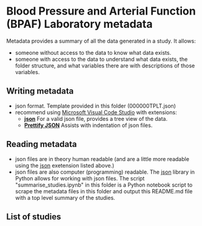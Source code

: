 # Blood Pressure and Arterial Function (BPAF) Laboratory metadata

Metadata provides a summary of all the data generated in a study. It allows:

- someone without access to the data to know what data exists.
- someone with access to the data to understand what data exists, the folder structure, and what variables there are with descriptions of those variables.

## Writing metadata

- json format. Template provided in this folder (000000TPLT.json)
- recommend using [Microsoft Visual Code Studio](https://code.visualstudio.com) with extensions:
  - **[json](https://marketplace.visualstudio.com/items?itemName=Meezilla.json)** For a valid json file, provides a tree view of the data.
  - **[Prettify JSON](https://marketplace.visualstudio.com/items?itemName=mohsen1.prettify-json)** Assists with indentation of json files.

## Reading metadata
- json files are in theory human readable (and are a little more readable using the [json](https://marketplace.visualstudio.com/items?itemName=Meezilla.json) exetension listed above.)
- json files are also computer (programming) readable. The [json](https://docs.python.org/3/library/json.html) library in Python allows for working with json files. The script "summarise_studies.ipynb" in this folder is a Python notebook script to scrape the metadata files in this folder and output this README.md file with a top level summary of the studies.

## List of studies
